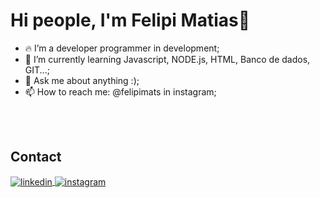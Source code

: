<h1 align="left">Hi people, I'm Felipi Matias👋</h1>

- 🔥  I’m a developer programmer in development;
- 🌱 I’m currently learning Javascript, NODE.js, HTML, Banco de dados, GIT...;
- 💬 Ask me about anything :);
- 📫 How to reach me: @felipimats in instagram;

<br><br>

## Contact
<a href="https://linkedin.com/in/felipe-matias-2aa8a3253" target="_blank">
  <img align="center" src="https://img.shields.io/badge/-felipimats-05122A?style=flat&logo=linkedin" alt="linkedin"/>
</a>
<a href="https://instagram.com/felipimats/" target="_blank">
 <img align="center" src="https://img.shields.io/badge/-felipimats-05122A?style=flat&logo=instagram" alt="instagram"/>
</a>



